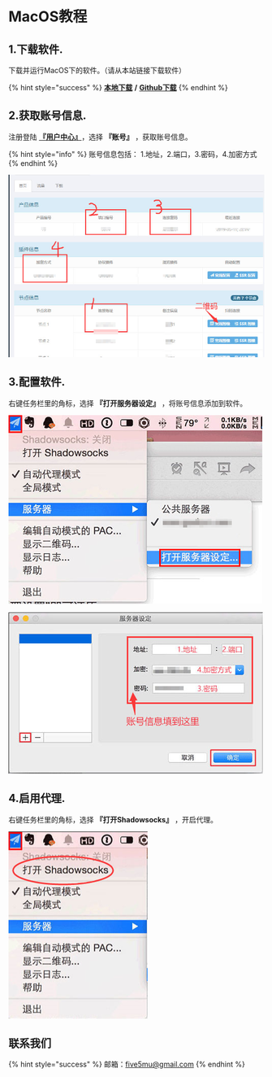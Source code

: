 # MacOS教程

## 1.下载软件.

下载并运行MacOS下的软件。（请从本站链接下载软件）

{% hint style="success" %}
[**本地下载**](https://dl.nordss.com/last_macos.zip)   **/**   [**Github下载**](https://github.com/shadowsocks/ShadowsocksX-NG/releases/download/v1.8.2/ShadowsocksX-NG.app.1.8.2.zip)
{% endhint %}

## 2.获取账号信息.

注册登陆 **​**[**『用户中心』**](https://user.fkwall.com)**​** ，选择 **『账号』** ，获取账号信息。

{% hint style="info" %}
账号信息包括： 1.地址，2.端口，3.密码，4.加密方式
{% endhint %}

![](../.gitbook/assets/ss_user.jpg)

## 3.配置软件.

右键任务栏里的角标，选择 **『打开服务器设定』** ，将账号信息添加到软件。

![](../.gitbook/assets/ss_mac1.jpg)

![](../.gitbook/assets/ss_mac2.jpg)

## 4.启用代理.

右键任务栏里的角标，选择 **『打开Shadowsocks』** ，开启代理。

![](../.gitbook/assets/ss_mac3.jpg)

## 联系我们   <a id="lian-xi-wo-men"></a>

{% hint style="success" %}
邮箱：[five5mu@gmail.com](mailto:five5mu@gmail.com)​
{% endhint %}

